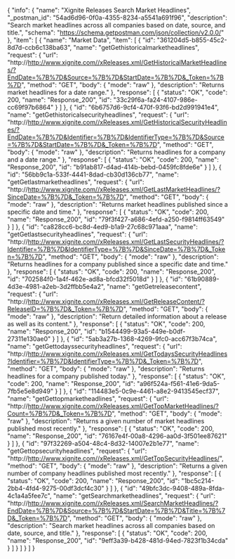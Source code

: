 {
  "info": {
    "name": "Xignite Releases Search Market Headlines",
    "_postman_id": "54ad6d96-0f0a-4355-8234-a5541a691f96",
    "description": "Search market headlines across all companies based on date, source, and title.",
    "schema": "https://schema.getpostman.com/json/collection/v2.0.0/"
  },
  "item": [
    {
      "name": "Market Data",
      "item": [
        {
          "id": "361204d5-b855-45c2-8d7d-ccb6c138ba63",
          "name": "getGethistoricalmarketheadlines",
          "request": {
            "url": "http://http://www.xignite.com//xReleases.xml/GetHistoricalMarketHeadlines/?EndDate=%7B%7D&Source=%7B%7D&StartDate=%7B%7D&_Token=%7B%7D",
            "method": "GET",
            "body": {
              "mode": "raw"
            },
            "description": "Returns market headlines for a date range."
          },
          "response": [
            {
              "status": "OK",
              "code": 200,
              "name": "Response_200",
              "id": "33c29f6a-fa24-4107-986e-cc69f97b6864"
            }
          ]
        },
        {
          "id": "6b6757d6-9cf4-470f-93f6-bd2d991941e4",
          "name": "getGethistoricalsecurityheadlines",
          "request": {
            "url": "http://http://www.xignite.com//xReleases.xml/GetHistoricalSecurityHeadlines/?EndDate=%7B%7D&Identifier=%7B%7D&IdentifierType=%7B%7D&Source=%7B%7D&StartDate=%7B%7D&_Token=%7B%7D",
            "method": "GET",
            "body": {
              "mode": "raw"
            },
            "description": "Returns headlines for a company and a date range."
          },
          "response": [
            {
              "status": "OK",
              "code": 200,
              "name": "Response_200",
              "id": "b91ab817-d4ad-414b-bebd-0459fc8fde6e"
            }
          ]
        },
        {
          "id": "56bb9c1a-533f-4441-8dad-cb30d136cb77",
          "name": "getGetlastmarketheadlines",
          "request": {
            "url": "http://http://www.xignite.com//xReleases.xml/GetLastMarketHeadlines/?SinceDate=%7B%7D&_Token=%7B%7D",
            "method": "GET",
            "body": {
              "mode": "raw"
            },
            "description": "Returns market headlines published since a specific date and time."
          },
          "response": [
            {
              "status": "OK",
              "code": 200,
              "name": "Response_200",
              "id": "79f3f427-a686-4efd-a250-f9814ff63549"
            }
          ]
        },
        {
          "id": "ca828cc6-bc8d-4ed9-b1a9-27c68c971aaa",
          "name": "getGetlastsecurityheadlines",
          "request": {
            "url": "http://http://www.xignite.com//xReleases.xml/GetLastSecurityHeadlines/?Identifier=%7B%7D&IdentifierType=%7B%7D&SinceDate=%7B%7D&_Token=%7B%7D",
            "method": "GET",
            "body": {
              "mode": "raw"
            },
            "description": "Returns headlines for a company published since a specific date and time."
          },
          "response": [
            {
              "status": "OK",
              "code": 200,
              "name": "Response_200",
              "id": "702584f0-1a4f-462e-ad8a-bfcd32f5018d"
            }
          ]
        },
        {
          "id": "61b90889-4d3e-4981-a2eb-3d2ffbb5e4a2",
          "name": "getGetreleasecontent",
          "request": {
            "url": "http://http://www.xignite.com//xReleases.xml/GetReleaseContent/?ReleaseID=%7B%7D&_Token=%7B%7D",
            "method": "GET",
            "body": {
              "mode": "raw"
            },
            "description": "Return detailed information about a release as well as its content."
          },
          "response": [
            {
              "status": "OK",
              "code": 200,
              "name": "Response_200",
              "id": "b1544499-93a5-449e-b0df-27311e130ae0"
            }
          ]
        },
        {
          "id": "5ab3a27b-1368-4269-9fc0-acc67f3b74ca",
          "name": "getGettodayssecurityheadlines",
          "request": {
            "url": "http://http://www.xignite.com//xReleases.xml/GetTodaysSecurityHeadlines?Identifier=%7B%7D&IdentifierType=%7B%7D&_Token=%7B%7D",
            "method": "GET",
            "body": {
              "mode": "raw"
            },
            "description": "Returns headlines for a company published today."
          },
          "response": [
            {
              "status": "OK",
              "code": 200,
              "name": "Response_200",
              "id": "a96f524a-f561-41e6-9da5-7fb5e5e8d949"
            }
          ]
        },
        {
          "id": "114483e5-0c9e-4461-a8e2-9413545ecf37",
          "name": "getGettopmarketheadlines",
          "request": {
            "url": "http://http://www.xignite.com//xReleases.xml/GetTopMarketHeadlines/?Count=%7B%7D&_Token=%7B%7D",
            "method": "GET",
            "body": {
              "mode": "raw"
            },
            "description": "Returns a given number of market headlines published most recently."
          },
          "response": [
            {
              "status": "OK",
              "code": 200,
              "name": "Response_200",
              "id": "76167e4f-00a8-4296-aa0d-3f501ee87621"
            }
          ]
        },
        {
          "id": "97f32269-a504-48c4-8d32-14007e2b1e77",
          "name": "getGettopsecurityheadlines",
          "request": {
            "url": "http://http://www.xignite.com//xReleases.xml/GetTopSecurityHeadlines/",
            "method": "GET",
            "body": {
              "mode": "raw"
            },
            "description": "Returns a given number of company headlines published most recently."
          },
          "response": [
            {
              "status": "OK",
              "code": 200,
              "name": "Response_200",
              "id": "1bc5c214-2bb4-4fd4-9275-00df3dcf4c30"
            }
          ]
        },
        {
          "id": "49bfc3dc-9408-489a-8fda-4c1a4a5fee7c",
          "name": "getSearchmarketheadlines",
          "request": {
            "url": "http://http://www.xignite.com//xReleases.xml/SearchMarketHeadlines/?EndDate=%7B%7D&Source=%7B%7D&StartDate=%7B%7D&Title=%7B%7D&_Token=%7B%7D",
            "method": "GET",
            "body": {
              "mode": "raw"
            },
            "description": "Search market headlines across all companies based on date, source, and title."
          },
          "response": [
            {
              "status": "OK",
              "code": 200,
              "name": "Response_200",
              "id": "9eff3a39-b428-481d-94ed-7823f1b34cda"
            }
          ]
        }
      ]
    }
  ]
}